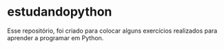 # estudandopython
Esse repositório, foi criado para colocar alguns exercícios realizados para aprender a programar em Python.
